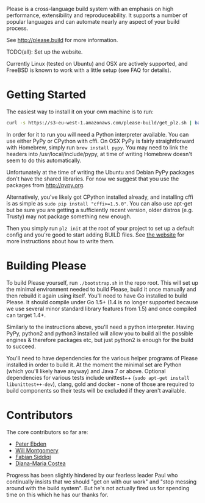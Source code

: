 Please is a cross-language build system with an emphasis on
high performance, extensibility and reproduceability.
It supports a number of popular languages and can automate
nearly any aspect of your build process.

See http://please.build for more information.

TODO(all): Set up the website.

Currently Linux (tested on Ubuntu) and OSX are actively supported,
and FreeBSD is known to work with a little setup (see FAQ for details).


Getting Started
===============

The easiest way to install it on your own machine is to run:
```bash
curl -s https://s3-eu-west-1.amazonaws.com/please-build/get_plz.sh | bash
```
In order for it to run you will need a Python interpreter available.
You can use either PyPy or CPython with cffi. On OSX PyPy is fairly
straightforward with Homebrew, simply run `brew install pypy`. You may
need to link the headers into /usr/local/include/pypy, at time of writing
Homebrew doesn't seem to do this automatically.

Unfortunately at the time of writing the Ubuntu and Debian PyPy packages
don't have the shared libraries. For now we suggest that you use the
packages from http://pypy.org.

Alternatively, you've likely got CPython installed already, and installing
cffi is as simple as `sudo pip install "cffi>=1.5.0"`. You can also use
apt-get but be sure you are getting a sufficiently recent version, older
distros (e.g. Trusty) may not package something new enough.

Then you simply run `plz init` at the root of your project to set up
a default config and you're good to start adding BUILD files.
See [the website](https://please.build) for more instructions about
how to write them.


Building Please
===============

To build Please yourself, run `./bootstrap.sh` in the repo root.
This will set up the minimal environment needed to build Please,
build it once manually and then rebuild it again using itself.
You'll need to have Go installed to build Please. It should
compile under Go 1.5+ (1.4 is no longer supported because we use
several minor standard library features from 1.5) and once compiled
can target 1.4+.

Similarly to the instructions above, you'll need a python interpreter.
Having PyPy, python2 and python3 installed will allow you to build
all the possible engines & therefore packages etc, but just python2
is enough for the build to succeed.

You'll need to have dependencies for the various helper programs
of Please installed in order to build it. At the moment the minimal
set are Python (which you'll likely have anyway) and Java 7 or above.
Optional dependencies for various tests include unittest++
(`sudo apt-get install libunittest++-dev`), clang, gold and docker - none
of those are required to build components so their tests will be excluded
if they aren't available.


Contributors
============

The core contributors so far are:
 * [Peter Ebden](https://github.com/peterebden)
 * [Will Montgomery](https://github.com/csdigi)
 * [Fabian Siddiqi](https://github.com/FS89)
 * [Diana-Maria Costea](https://github.com/dianacostea)

Progress has been slightly hindered by our fearless leader Paul
who continually insists that we should "get on with our work" and
"stop messing around with the build system". But he's not actually
fired us for spending time on this which he has our thanks for.